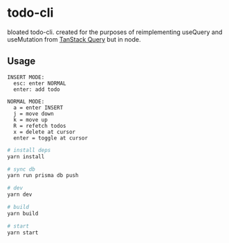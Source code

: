 # todo-cli

bloated todo-cli. created for the purposes of reimplementing useQuery and useMutation from [TanStack Query](https://tanstack.com/query/v4) but in node.

## Usage

```
INSERT MODE:
  esc: enter NORMAL
  enter: add todo

NORMAL MODE:
  a = enter INSERT
  j = move down
  k = move up
  R = refetch todos
  x = delete at cursor
  enter = toggle at cursor
```

```sh
# install deps
yarn install

# sync db
yarn run prisma db push

# dev
yarn dev

# build
yarn build

# start
yarn start
```
